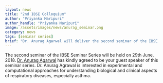 ```yaml
---
layout: news
title: "2nd IBSE Colloquium"
author: "Priyanka Maripuri"
author_handle: "Priyanka Maripuri"
image: /assets/images/news/anurag_seminar.png
category: news
tags: [seminar series]
brief: "Dr. Anurag Agarwal will deliver the second seminar of the IBSE Seminar Series on 29-June-2018!"
---
```

The second seminar of the IBSE Seminar Series will be held on 29th June, 2018. [Dr. Anurag Agarwal](https://www.igib.res.in/?q=AnuragAgrawal) has kindly agreed to be your guest speaker of this seminar series. Dr. Anurag Agrawal is interested in experimental and computational approaches for understanding biological and clinical aspects of respiratory diseases, especially asthma.
